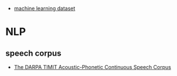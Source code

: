  * [machine learning dataset](https://en.wikipedia.org/wiki/List_of_datasets_for_machine_learning_research)
 
 # NLP
 ## speech corpus
 * [The DARPA TIMIT Acoustic-Phonetic Continuous Speech Corpus](http://academictorrents.com/details/34e2b78745138186976cbc27939b1b34d18bd5b3)
